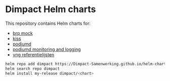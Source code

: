 # Dimpact Helm charts
This repository contains Helm charts for:

- [brp mock](./charts/brpmock/README.md)
- [kiss](./charts/kiss/README.md)
- [podiumd](./charts/podiumd/README.md)
- [podiumd monitoring and logging](./charts/podiumd-monitoring-logging/README.md)
- [vng referentielijsten](./charts/vngreferentielijsten/README.md)


```bash
helm repo add dimpact https://Dimpact-Samenwerking.github.io/helm-charts/
helm search repo dimpact
helm install my-release dimpact/<chart>
```

